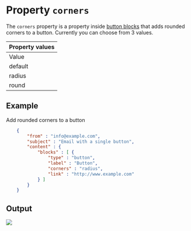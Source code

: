 # Property `corners`   

The `corners` property is a property inside [button blocks](/copernica-docs:ResponsiveEmail/json/block-button) that adds
rounded corners to a button. Currently you can choose from 3 values.

| Property values |
| --- |
| Value | Description |
| default | Default button without rounded corners |
| radius | Adds subtle rounded corners |
| round | Adds obvious rounded corners for a 'pill-like' button look |

## Example
Add rounded corners to a button


````json
    {
        "from" : "info@example.com",
        "subject" : "Email with a single button",
        "content" : {
            "blocks" : [ {
                "type" : "button",
                "label" : "Button",
                "corners" : "radius",
                "link" : "http://www.example.com"
            } ]
        }
    }
````


## Output

![](copernica-docs:ResponsiveEmail/images/example-output-button.png)
